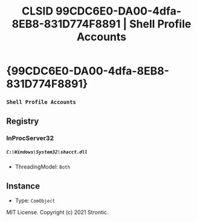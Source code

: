 ﻿---
title: "CLSID 99CDC6E0-DA00-4dfa-8EB8-831D774F8891 | Shell Profile Accounts"
excerpt: What is COM-Object CLSID 99CDC6E0-DA00-4dfa-8EB8-831D774F8891?
---

# {99CDC6E0-DA00-4dfa-8EB8-831D774F8891}

### `Shell Profile Accounts`

## Registry


### InProcServer32

##### `C:\Windows\System32\shacct.dll`
* ThreadingModel: `Both`

## Instance

* Type: `ComObject`

MIT License. Copyright (c) 2021 Strontic.



